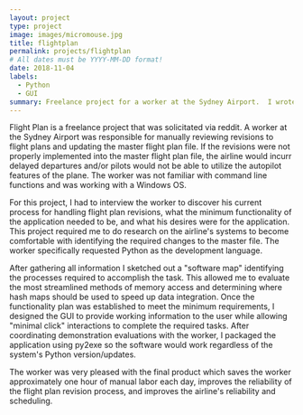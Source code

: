 ```yaml
---
layout: project
type: project
image: images/micromouse.jpg
title: flightplan
permalink: projects/flightplan
# All dates must be YYYY-MM-DD format!
date: 2018-11-04
labels:
  - Python
  - GUI
summary: Freelance project for a worker at the Sydney Airport.  I wrote an application usign PySide 2.0 (QT based GUI) that streamlines and automates airline flight plan revisions and packaged it for use as an exe file.
---
```


Flight Plan is a freelance project that was solicitated via reddit.  A worker at the Sydney Airport was responsible for manually reviewing revisions to flight plans and updating the master flight plan file.  If the revisions were not properly implemented into the master flight plan file, the airline would incurr delayed departures and/or pilots would not be able to utilize the autopilot features of the plane.  The worker was not familiar with command line functions and was working with a Windows OS.  

For this project, I had to interview the worker to discover his current process for handling flight plan revisions, what the minimum functionality of the application needed to be, and what his desires were for the application.  This project required me to do research on the airline's systems to become comfortable with identifying the required changes to the master file. The worker specifically requested Python as the development language. 

After gathering all information I sketched out a "software map" identifying the processes required to accomplish the task.  This allowed me to evaluate the most streamlined methods of memory access and determining where hash maps should be used to speed up data integration.  Once the functionality plan was established to meet the minimum requirements, I designed the GUI to provide working information to the user while allowing "minimal click" interactions to complete the required tasks.  After coordinating demonstration evaluations with the worker, I packaged the application using py2exe so the software would work regardless of the system's Python version/updates. 

The worker was very pleased with the final product which saves the worker approximately one hour of manual labor each day, improves the reliability of the flight plan revision process, and improves the airline's reliability and scheduling.



